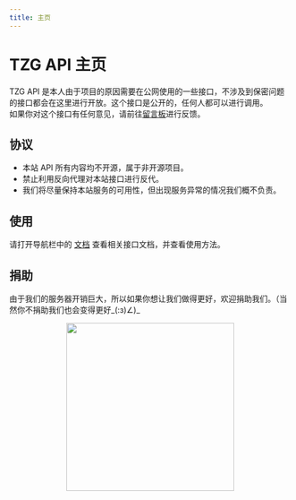 ```yaml
---
title: 主页
---
```

# TZG API 主页
TZG API 是本人由于项目的原因需要在公网使用的一些接口，不涉及到保密问题的接口都会在这里进行开放。这个接口是公开的，任何人都可以进行调用。   
如果你对这个接口有任何意见，请前往[留言板](https://zihangu.com/?page_id=175)进行反馈。
## 协议
* 本站 API 所有内容均不开源，属于非开源项目。
* 禁止利用反向代理对本站接口进行反代。
* 我们将尽量保持本站服务的可用性，但出现服务异常的情况我们概不负责。  

## 使用
请打开导航栏中的 [文档](/doc/BiliBV.html) 查看相关接口文档，并查看使用方法。
## 捐助
由于我们的服务器开销巨大，所以如果你想让我们做得更好，欢迎捐助我们。（当然你不捐助我们也会变得更好_(:з)∠)_   
<div style="text-align:center"><img style="float:middle" src='https://oss.tzg6.com/image/Wechat-Donate.png' height="300"></div>
<script type="text/javascript"> //<![CDATA[
  var tlJsHost = ((window.location.protocol == "https:") ? "https://secure.trust-provider.com/" : "http://www.trustlogo.com/");
  document.write(unescape("%3Cscript src='" + tlJsHost + "trustlogo/javascript/trustlogo.js' type='text/javascript'%3E%3C/script%3E"));
//]]></script>
<div style="text-align:center"><script language="JavaScript" type="text/javascript">
  TrustLogo("https://sectigo.com/images/seals/sectigo_trust_seal_md_2x.png", "SECDV", "none");
</script></div>